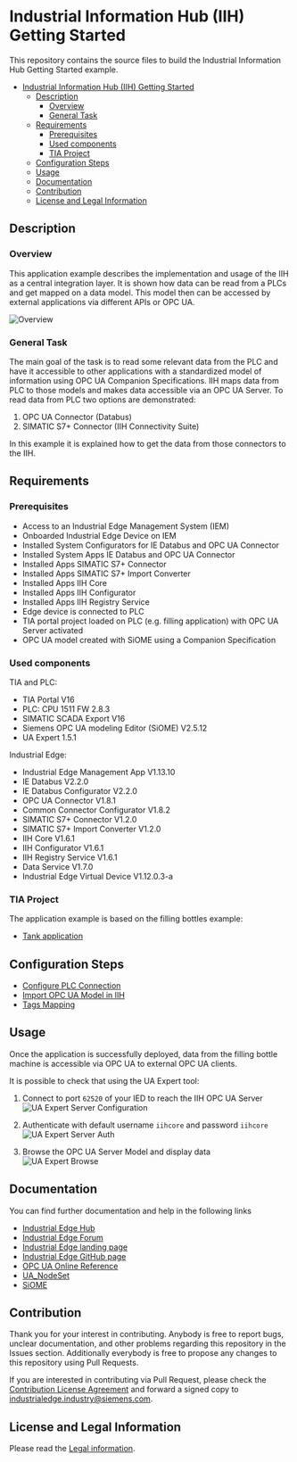 # Industrial Information Hub (IIH) Getting Started

This repository contains the source files to build the Industrial Information Hub Getting Started example.

- [Industrial Information Hub (IIH) Getting Started](#industrial-information-hub-iih-getting-started)
  - [Description](#description)
    - [Overview](#overview)
    - [General Task](#general-task)
  - [Requirements](#requirements)
    - [Prerequisites](#prerequisites)
    - [Used components](#used-components)
    - [TIA Project](#tia-project)
  - [Configuration Steps](#configuration-steps)
  - [Usage](#usage)
  - [Documentation](#documentation)
  - [Contribution](#contribution)
  - [License and Legal Information](#license-and-legal-information)

## Description

### Overview

This application example describes the implementation and usage of the IIH as a central integration layer. It is shown how data can be read from a PLCs and get mapped on a data model. This model then can be accessed by external applications via different APIs or OPC UA.

![Overview](docs/graphics/overview.png)

### General Task
The main goal of the task is to read some relevant data from the PLC and have it accessible to other applications with a standardized model of information using OPC UA Companion Specifications. IIH maps data from PLC to those models and makes data accessible via an OPC UA Server.
To read data from PLC two options are demonstrated: 
1. OPC UA Connector (Databus)
2. SIMATIC S7+ Connector (IIH Connectivity Suite)  
   
In this example it is explained how to get the data from those connectors to the IIH.


## Requirements

### Prerequisites

* Access to an Industrial Edge Management System (IEM)
* Onboarded Industrial Edge Device on IEM
* Installed System Configurators for IE Databus and OPC UA Connector
* Installed System Apps IE Databus and OPC UA Connector
* Installed Apps SIMATIC S7+ Connector
* Installed Apps SIMATIC S7+ Import Converter
* Installed Apps IIH Core
* Installed Apps IIH Configurator
* Installed Apps IIH Registry Service
* Edge device is connected to PLC
* TIA portal project loaded on PLC (e.g. filling application) with OPC UA Server activated
* OPC UA model created with SiOME using a Companion Specification

### Used components

TIA and PLC:
* TIA Portal V16
* PLC: CPU 1511 FW 2.8.3
* SIMATIC SCADA Export V16
* Siemens OPC UA modeling Editor (SiOME) V2.5.12
* UA Expert 1.5.1
  
Industrial Edge:
* Industrial Edge Management App V1.13.10
* IE Databus V2.2.0
* IE Databus Configurator V2.2.0
* OPC UA Connector V1.8.1
* Common Connector Configurator V1.8.2
* SIMATIC S7+ Connector V1.2.0
* SIMATIC S7+ Import Converter V1.2.0
* IIH Core V1.6.1
* IIH Configurator V1.6.1
* IIH Registry Service V1.6.1
* Data Service V1.7.0
* Industrial Edge Virtual Device V1.12.0.3-a


### TIA Project
The application example is based on the filling bottles example:
- [Tank application](https://github.com/industrial-edge/miscellaneous/tree/main/tank%20application)

## Configuration Steps

* [Configure PLC Connection](docs/Installation.md#plc-connection)
* [Import OPC UA Model in IIH](docs/Installation.md#model-import)
* [Tags Mapping](docs/Installation.md#tags-mapping)

## Usage

Once the application is successfully deployed, data from the filling bottle machine is accessible via OPC UA to external OPC UA clients.

It is possible to check that using the UA Expert tool:

1. Connect to port `62520` of your IED to reach the IIH OPC UA Server  
![UA Expert Server Configuration](docs/graphics/uaexpert_server.png)

2. Authenticate with default username `iihcore` and password `iihcore`  
![UA Expert Server Auth](docs/graphics/uaexpert_auth_settings.png)

3. Browse the OPC UA Server Model and display data  
![UA Expert Browse](docs/graphics/uaexpert_browse.png)

## Documentation

You can find further documentation and help in the following links

* [Industrial Edge Hub](https://iehub.eu1.edge.siemens.cloud/#/documentation)
* [Industrial Edge Forum](https://www.siemens.com/industrial-edge-forum)
* [Industrial Edge landing page](https://new.siemens.com/global/en/products/automation/topic-areas/industrial-edge/simatic-edge.html)
* [Industrial Edge GitHub page](https://github.com/industrial-edge)
* [OPC UA Online Reference](https://reference.opcfoundation.org/)
* [UA_NodeSet](https://github.com/OPCFoundation/UA-Nodeset)
* [SiOME](https://support.industry.siemens.com/cs/es/en/view/109755133)

## Contribution

Thank you for your interest in contributing. Anybody is free to report bugs, unclear documentation, and other problems regarding this repository in the Issues section.
Additionally everybody is free to propose any changes to this repository using Pull Requests.

If you are interested in contributing via Pull Request, please check the [Contribution License Agreement](Siemens_CLA_1.1.pdf) and forward a signed copy to [industrialedge.industry@siemens.com](mailto:industrialedge.industry@siemens.com?subject=CLA%20Agreement%20Industrial-Edge).

## License and Legal Information

Please read the [Legal information](LICENSE.txt).

